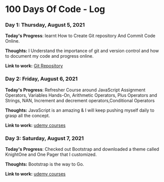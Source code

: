 # 100 Days Of Code - Log

### Day 1: Thursday, August 5, 2021

**Today's Progress**: learnt How to Create Git repository And Commit Code Online.

**Thoughts:** I Understand the importance of git and version control and how to document my code and progress online.

**Link to work:** [Git Repository](http://www.example.com)

### Day 2: Friday, August 6, 2021

**Today's Progress**: Refresher Course around JavaScript Assignment Operators, Variables Hands-On, Arithmetic Operators,
Plus Operators and Strings, NAN, Increment and decrement operators,Conditional Operators

**Thoughts:** JavaScript is an amazing & I will keep pushing myself daily to grasp all the concept.

**Link to work:** [udemy courses](https://www.udemy.com/course/javascriptfundamentals)

### Day 3: Saturday, August 7, 2021

**Today's Progress**: Checked out Bootstrap and downloaded a theme called KnightOne and One Pager that I customized.

**Thoughts:** Bootstrap is the way to Go.

**Link to work:** [udemy courses](https://www.udemy.com/course/javascriptfundamentals)